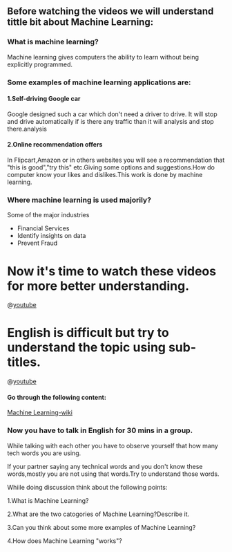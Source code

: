 
## Before watching the videos we will understand tittle bit about Machine Learning:

### What is machine learning?

Machine learning gives computers the ability to learn without being explicitly programmed.

### Some examples of machine learning applications are:

#### 1.Self-driving Google car

Google designed such a car which don't need a driver to drive. It will stop and drive automatically if is there any traffic than it will analysis and stop there.analysis

#### 2.Online recommendation offers

In Flipcart,Amazon or in others websites you will see a recommendation that "this is good","try this" etc.Giving some options and suggestions.How do computer know your likes and dislikes.This work is done by machine learning.

### Where machine learning is used majorily?

Some of the major industries

- Financial Services
- Identify insights on data
- Prevent Fraud

# Now it's time to watch these videos for more better understanding.

@[youtube](elojMnjn4kk)

# English is difficult but try to understand the topic using sub-titles.

@[youtube](3bJ7RChxMWQ)

#### Go through the following content:

[Machine Learning-wiki](https://www.mathworks.com/discovery/machine-learning.html)

### Now you have to talk in English for 30 mins in a group. 

While talking with each other you have to observe yourself that how many tech words you are using.

If your partner saying any technical words and you don't know these words,mostly you are not using that words.Try to understand those words.

Whiile doing discussion think about the  following points:

1.What is Machine Learning?

2.What are the two catogories of Machine Learning?Describe it.

3.Can you think about some more examples of Machine Learning?

4.How does Machine Learning "works"?


